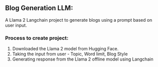 ## Blog Generation LLM:

A Llama 2 Langchain project to generate blogs using a prompt based on user input.

### Process to create project:
1. Downloaded the Llama 2 model from Hugging Face.
2. Taking the input from user - Topic, Word limit, Blog Style
3. Generating response from the Llama 2 offline model using Langchain
